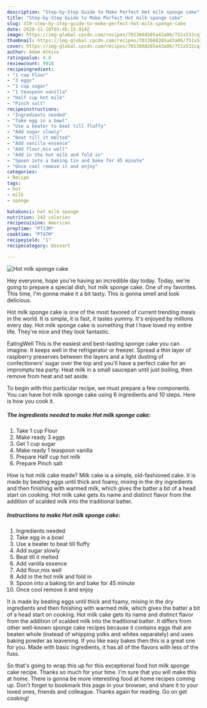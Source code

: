 ```yaml
---
description: "Step-by-Step Guide to Make Perfect Hot milk sponge cake"
title: "Step-by-Step Guide to Make Perfect Hot milk sponge cake"
slug: 419-step-by-step-guide-to-make-perfect-hot-milk-sponge-cake
date: 2020-11-10T03:45:15.914Z
image: https://img-global.cpcdn.com/recipes/7013668265a43a06/751x532cq70/hot-milk-sponge-cake-recipe-main-photo.jpg
thumbnail: https://img-global.cpcdn.com/recipes/7013668265a43a06/751x532cq70/hot-milk-sponge-cake-recipe-main-photo.jpg
cover: https://img-global.cpcdn.com/recipes/7013668265a43a06/751x532cq70/hot-milk-sponge-cake-recipe-main-photo.jpg
author: Adam Atkins
ratingvalue: 4.8
reviewcount: 9918
recipeingredient:
- "1 cup Flour"
- "3 eggs"
- "1 cup sugar"
- "1 teaspoon vanilla"
- "Half cup hot milk"
- "Pinch salt"
recipeinstructions:
- "Ingredients needed"
- "Take egg in a bowl"
- "Use a beater to beat till fluffy"
- "Add sugar slowly"
- "Beat till it melted"
- "Add vanilla essence"
- "Add flour,mix well"
- "Add in the hot milk and fold in"
- "Spoon into a baking tin and bake for 45 minute"
- "Once cool remove it and enjoy"
categories:
- Recipe
tags:
- hot
- milk
- sponge

katakunci: hot milk sponge 
nutrition: 242 calories
recipecuisine: American
preptime: "PT13M"
cooktime: "PT47M"
recipeyield: "1"
recipecategory: Dessert

---
```



![Hot milk sponge cake](https://img-global.cpcdn.com/recipes/7013668265a43a06/751x532cq70/hot-milk-sponge-cake-recipe-main-photo.jpg)

Hey everyone, hope you're having an incredible day today. Today, we're going to prepare a special dish, hot milk sponge cake. One of my favorites. This time, I'm gonna make it a bit tasty. This is gonna smell and look delicious.

Hot milk sponge cake is one of the most favored of current trending meals in the world. It is simple, it is fast, it tastes yummy. It's enjoyed by millions every day. Hot milk sponge cake is something that I have loved my entire life. They're nice and they look fantastic.

EatingWell This is the easiest and best-tasting sponge cake you can imagine. It keeps well in the refrigerator or freezer. Spread a thin layer of raspberry preserves between the layers and a light dusting of confectioners&#39; sugar over the top and you&#39;ll have a perfect cake for an impromptu tea party. Heat milk in a small saucepan until just boiling, then remove from heat and set aside.


To begin with this particular recipe, we must prepare a few components. You can have hot milk sponge cake using 6 ingredients and 10 steps. Here is how you cook it.

<!--inarticleads1-->

##### The ingredients needed to make Hot milk sponge cake:

1. Take 1 cup Flour
1. Make ready 3 eggs
1. Get 1 cup sugar
1. Make ready 1 teaspoon vanilla
1. Prepare Half cup hot milk
1. Prepare Pinch salt


How is hot milk cake made? Milk cake is a simple, old-fashioned cake. It is made by beating eggs until thick and foamy, mixing in the dry ingredients and then finishing with warmed milk, which gives the batter a bit of a head start on cooking. Hot milk cake gets its name and distinct flavor from the addition of scalded milk into the traditional batter. 

<!--inarticleads2-->

##### Instructions to make Hot milk sponge cake:

1. Ingredients needed
1. Take egg in a bowl
1. Use a beater to beat till fluffy
1. Add sugar slowly
1. Beat till it melted
1. Add vanilla essence
1. Add flour,mix well
1. Add in the hot milk and fold in
1. Spoon into a baking tin and bake for 45 minute
1. Once cool remove it and enjoy


It is made by beating eggs until thick and foamy, mixing in the dry ingredients and then finishing with warmed milk, which gives the batter a bit of a head start on cooking. Hot milk cake gets its name and distinct flavor from the addition of scalded milk into the traditional batter. It differs from other well-known sponge cake recipes because it contains eggs that are beaten whole (instead of whipping yolks and whites separately) and uses baking powder as leavening. If you like easy bakes then this is a great one for you. Made with basic ingredients, it has all of the flavors with less of the fuss. 

So that's going to wrap this up for this exceptional food hot milk sponge cake recipe. Thanks so much for your time. I'm sure that you will make this at home. There is gonna be more interesting food at home recipes coming up. Don't forget to bookmark this page in your browser, and share it to your loved ones, friends and colleague. Thanks again for reading. Go on get cooking!
